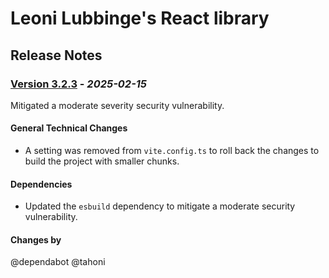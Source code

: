 # Leoni Lubbinge's React library
## Release Notes

### [Version 3.2.3](https://github.com/tahoni/template-react/releases/tag/version-3.2.2) - _2025-02-15_
Mitigated a moderate severity security vulnerability.<br/>

#### General Technical Changes
- A setting was removed from `vite.config.ts` to roll back the changes to build the project with smaller chunks.

#### Dependencies
- Updated the `esbuild` dependency to mitigate a moderate security vulnerability.

#### Changes by
@dependabot
@tahoni
